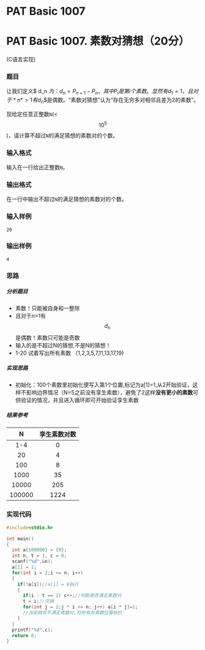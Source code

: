# PAT Basic 1007


# PAT Basic 1007. 素数对猜想（20分）

 (C语言实现)
<!--more-->

### 题目

让我们定义$ d_n $为 ：$$d_n = P_{n+1} - P_n$$，其中$$P_i$$是第i个素数。显然有$$d_1 = 1$$，且对于*n*>1有$$d_n$$是偶数。“素数对猜想”认为“存在无穷多对相邻且差为2的素数”。

现给定任意正整数`N`(<$$10^5$$)，请计算不超过`N`的满足猜想的素数对的个数。



### 输入格式

输入在一行给出正整数`N`。



### 输出格式

在一行中输出不超过`N`的满足猜想的素数对的个数。



### 输入样例

```
20
```

### 输出样例

```
4
```



### 思路

##### 分析题目

- 素数！只能被自身和一整除
- 且对于*n*>1有$$d_n$$是偶数！素数只可能是奇数
- 输入的是不超过N的猜想,不是N的猜想！
- 1-20 试着写出所有素数 （1,2,3,5,7,11,13,17,19)

##### 实现思路

- 初始化：100个素数里初始化便写入第1个位置,标记为a[1]=1,从2开始验证，这样不影响边界情况（N=5之前没有孪生素数），避免了2这样**没有更小的素数**可供验证的情况，并且进入循环即可开始验证孪生素数

##### 结果参考

|   N    | 孪生素数对数 |
| :----: | :----------: |
|  1-4   |      0       |
|   20   |      4       |
|  100   |      8       |
|  1000  |      35      |
| 10000  |     205      |
| 100000 |     1224     |



### 实现代码

```c
#include<stdio.h>

int main()
{
  int a[100000] = {0};
  int n, t = 1, c = 0;
  scanf("%d",&n);
  a[1] = 1;
  for(int i = 2;i <= n; i++)
  {
    if(!a[i])//a[i] = 0执行
    {
      if(i - t == 2) c++;//判断是否满足素数对
      t = i;//交换
      for(int j = 2;j * i <= n; j++) a[i * j]=1;
      //当前相邻不满足素数对,将所有非素数位置标价
    }
  }
  printf("%d",c);
  return 0;
}
```


